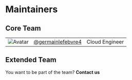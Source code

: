 # Maintainers

## Core Team

| | | |
|---|---|---|
| ![Avatar](https://github.com/germainlefebvre4.png?size=200) | [@germainlefebvre4](https://github.com/germainlefebvre4) | Cloud Engineer |

## Extended Team

You want to be part of the team? **Contact us**
